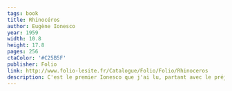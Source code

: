 ```yaml
---
tags: book
title: Rhinocéros
author: Eugène Ionesco
year: 1959
width: 10.8
height: 17.8
pages: 256
ctaColor: '#C25B5F'
publisher: Folio
link: http://www.folio-lesite.fr/Catalogue/Folio/Folio/Rhinoceros
description: C'est le premier Ionesco que j'ai lu, partant avec le préjugé d'une œuvre qui n'aurait aucun sens et où l'absurde serait roi. Mais en réalité, j'ai été séduit par la rigueur et la logique avec laquelle l'auteur déroule les conséquence d'une prémisse totalement gratuite (les gens se transforment petit à petit en un animal, je vous laisse deviner lequel). Le gars tient son délire pendant 250 pages, et c'est très drôle. Ce qui me laisse penser que Ionesco devait être plutôt marrant en soirée.
---
```

